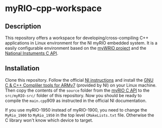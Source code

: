# myRIO-cpp-workspace

## Description
This repository offers a workspace for developing/cross-compiling C++ applications in Linux environment for the NI myRIO embedded system. It is a easily configurable environment based on the [myWRIO project](https://github.com/eviallet/myWRIO) and the [National Instuments C API](https://www.ni.com/en/support/downloads/software-products/download.c-support-for-myrio.html#329806).


## Installation
Clone this repository. Follow the official [NI instructions](https://nilrt-docs.ni.com/cross_compile/cross_compile_index.html) and install the [GNU C & C++ Compliler tools for ARMv7](https://www.ni.com/en/support/downloads/software-products/download.gnu-c---c---compile-tools-for-armv7.html#338448) (provided by NI) on your Linux machine. Then copy the contents of the  `source` folder from the [myRIO C API](https://www.ni.com/en/support/downloads/software-products/download.c-support-for-myrio.html#329806) to the `src/myRIO-src/` folder of this repository. Now you should be ready to compile the `main.cpp`909 as instructed in the official NI documentation.

If you use myRIO-1950 instead of myRIO-1900, you need to change the `MyRio_1900` to `MyRio_1950` in the top level `CMakeLists.txt` file. Otherwise the C library won't know which device to target.
